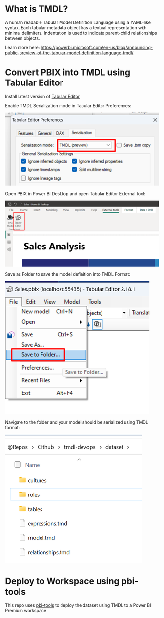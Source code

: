 # What is TMDL?

A human readable Tabular Model Definition Language using a YAML-like syntax. Each tabular metadata object has a textual representation with minimal delimiters. Indentation is used to indicate parent-child relationships between objects.

Learn more here:
https://powerbi.microsoft.com/en-us/blog/announcing-public-preview-of-the-tabular-model-definition-language-tmdl/


# Convert PBIX into TMDL using Tabular Editor

Install latest version of [Tabular Editor](https://github.com/TabularEditor/TabularEditor)

Enable TMDL Serialization mode in Tabular Editor Preferences:

![image](./.images/TabularEditorTMDL.png)

Open PBIX in Power BI Desktop and open Tabular Editor External tool:

![image](./.images/OpenTE.png)

Save as Folder to save the model definition into TMDL Format:

![image](./.images/SaveTMDL.png)

Navigate to the folder and your model should be serialized using TMDL format:

![image](./.images/TMDLFolder.png)

# Deploy to Workspace using pbi-tools

This repo uses [pbi-tools](https://pbi.tools/) to deploy the dataset using TMDL to a Power BI Premium workspace

